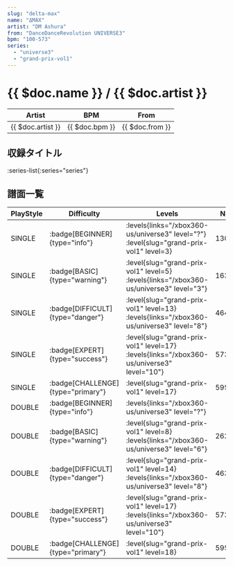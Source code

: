 ```yaml
---
slug: "delta-max"
name: "ΔMAX"
artist: "DM Ashura"
from: "DanceDanceRevolution UNIVERSE3"
bpm: "100-573"
series:
  - "universe3"
  - "grand-prix-vol1"
---
```


# {{ $doc.name }} / {{ $doc.artist }}

|Artist|BPM|From|
|------|---|----|
|{{ $doc.artist }}|{{ $doc.bpm }}|{{ $doc.from }}|

## 収録タイトル

:series-list{:series="series"}

## 譜面一覧

|PlayStyle|Difficulty|Levels|Notes|Movie|
|---------|----------|------|-----|-----|
|SINGLE| :badge[BEGINNER]{type="info"}|<div class="field is-grouped is-grouped-multiline"> :levels{links="/xbox360-us/universe3" level="?"} :level{slug="grand-prix-vol1" level=3}</div>|130/0||
|SINGLE| :badge[BASIC]{type="warning"}|<div class="field is-grouped is-grouped-multiline"> :level{slug="grand-prix-vol1" level=5} :levels{links="/xbox360-us/universe3" level="3"}</div>|163/0||
|SINGLE| :badge[DIFFICULT]{type="danger"}|<div class="field is-grouped is-grouped-multiline"> :level{slug="grand-prix-vol1" level=13} :levels{links="/xbox360-us/universe3" level="8"}</div>|464/16||
|SINGLE| :badge[EXPERT]{type="success"}|<div class="field is-grouped is-grouped-multiline"> :level{slug="grand-prix-vol1" level=17} :levels{links="/xbox360-us/universe3" level="10"}</div>|573/110||
|SINGLE| :badge[CHALLENGE]{type="primary"}|<div class="field is-grouped is-grouped-multiline"> :level{slug="grand-prix-vol1" level=17}</div>|595/60||
|DOUBLE| :badge[BEGINNER]{type="info"}|<div class="field is-grouped is-grouped-multiline"> :levels{links="/xbox360-us/universe3" level="?"}</div>|||
|DOUBLE| :badge[BASIC]{type="warning"}|<div class="field is-grouped is-grouped-multiline"> :level{slug="grand-prix-vol1" level=8} :levels{links="/xbox360-us/universe3" level="6"}</div>|262/6||
|DOUBLE| :badge[DIFFICULT]{type="danger"}|<div class="field is-grouped is-grouped-multiline"> :level{slug="grand-prix-vol1" level=14} :levels{links="/xbox360-us/universe3" level="8"}</div>|463/40||
|DOUBLE| :badge[EXPERT]{type="success"}|<div class="field is-grouped is-grouped-multiline"> :level{slug="grand-prix-vol1" level=17} :levels{links="/xbox360-us/universe3" level="10"}</div>|573/14||
|DOUBLE| :badge[CHALLENGE]{type="primary"}|<div class="field is-grouped is-grouped-multiline"> :level{slug="grand-prix-vol1" level=18}</div>|595/60||
